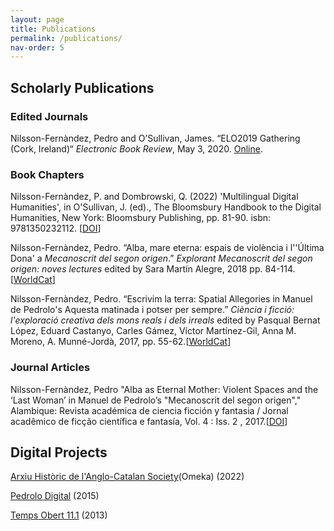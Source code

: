 ```yaml
---
layout: page
title: Publications
permalink: /publications/
nav-order: 5
---
```


## Scholarly Publications

### Edited Journals

Nilsson-Fernàndez, Pedro and O’Sullivan, James. “ELO2019 Gathering (Cork, Ireland)“ *Electronic Book Review*, May 3, 2020. [Online](https://electronicbookreview.com/gathering/elo2019-cork-ireland/).

### Book Chapters

Nilsson-Fernàndez, P. and Dombrowski, Q. (2022) 'Multilingual Digital Humanities', in O'Sullivan, J. (ed)., The Bloomsbury Handbook to the Digital Humanities, New York: Bloomsbury Publishing, pp. 81-90. isbn: 9781350232112. [[DOI]( http://hdl.handle.net/10468/14084)]

Nilsson-Fernàndez, Pedro. “Alba, mare eterna: espais de violència i l''Última Dona' a *Mecanoscrit del segon origen*.” *Explorant Mecanoscrit del segon origen: noves lectures* edited by Sara Martín Alegre, 2018 pp. 84-114. [[WorldCat](https://www.worldcat.org/title/explorant-mecanoscrit-del-segon-origen-noves-lectures/oclc/1117443467&referer=brief_results)]

Nilsson-Fernàndez, Pedro. “Escrivim la terra: Spatial Allegories in Manuel de Pedrolo's Aquesta matinada i potser per sempre.” *Ciència i ficció: l'exploració creativa dels mons reals i dels irreals* edited by Pasqual Bernat López, Eduard Castanyo, Carles Gámez, Víctor Martínez-Gil, Anna M. Moreno, A. Munné-Jordà, 2017, pp. 55-62.[[WorldCat](https://www.worldcat.org/title/cincia-i-ficci-lexploraci-creativa-dels-mons-reals-i-dels-irreals/oclc/1120412277&referer=brief_results)]


### Journal Articles

Nilsson-Fernàndez, Pedro "Alba as Eternal Mother: Violent Spaces and the ‘Last Woman’ in Manuel de Pedrolo’s "Mecanoscrit del segon origen"," Alambique: Revista académica de ciencia ficción y fantasia / Jornal acadêmico de ficção científica e fantasía, Vol. 4 : Iss. 2 , 2017.[[DOI](http://dx.doi.org/10.5038/2167-6577.4.2.4)]


## Digital Projects

[Arxiu Històric de l'Anglo-Catalan Society](http://arxiu.anglo-catalan.org/omekas/s/acs/page/inici)(Omeka) (2022)

[Pedrolo Digital](http://pedrolodigital.cat) (2015)

[Temps Obert 11.1](http://tempsobert.pfdorado.com/) (2013)
 

